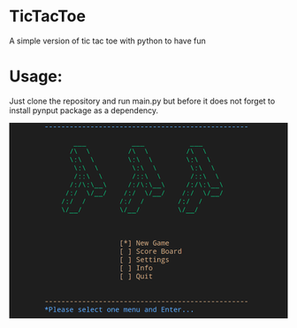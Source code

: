 # TicTacToe

A simple version of tic tac toe with python to have fun

# Usage:
Just clone the repository and run main.py but before it does not forget to install pynput package as a dependency.


![TicTacToe Preview](Preview-1.png)
